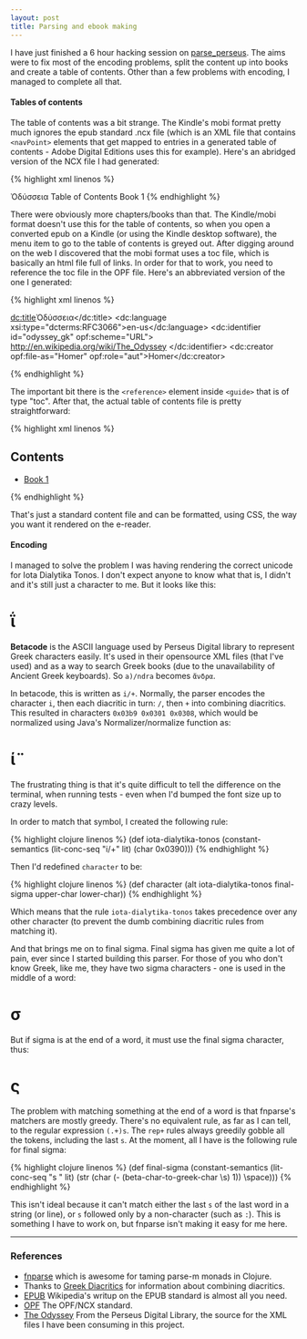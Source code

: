 ```yaml
---
layout: post
title: Parsing and ebook making
---
```


I have just finished a 6 hour hacking session on [parse_perseus](http://github.com/wjlroe/parse_perseus). The aims were to fix most of the encoding problems, split the content up into books and create a table of contents. Other than a few problems with encoding, I managed to complete all that.

#### Tables of contents

The table of contents was a bit strange. The Kindle's mobi format pretty much ignores the epub standard .ncx file (which is an XML file that contains `<navPoint>` elements that get mapped to entries in a generated table of contents - Adobe Digital Editions uses this for example). Here's an abridged version of the NCX file I had generated:

{% highlight xml linenos %}

<?xml version="1.0" encoding="UTF-8"?>
<!DOCTYPE ncx PUBLIC "-//NISO//DTD ncx 2005-1//EN"
	  "http://www.daisy.org/z3986/2005/ncx-2005-1.dtd">
<ncx xmlns="http://www.daisy.org/z3986/2005/ncx/" version="2005-1" xml:lang="en">
  <head>
    <meta name="dtb:uid" content="http://en.wikipedia.org/wiki/The_Odyssey"/>
    <meta name="dtb:depth" content="1"/>
    <meta name="dtb:totalPageCount" content="0"/>
    <meta name="dtb:maxPageNumber" content="0"/>
  </head>
  <docTitle>
    <text>Ὀδύσσεια</text>
  </docTitle>
  <navMap>
    <navPoint id="toc" playOrder="0">
      <navLabel>
        <text>Table of Contents</text>
      </navLabel>
      <content src="toc.html"/>
    </navPoint>
    <navPoint class="chapter" id="book-1" playOrder="1">
      <navLabel>
        <text>Book 1</text>
      </navLabel>
      <content src="book-1.xhtml"/>
    </navPoint>
  </navMap>
</ncx>
{% endhighlight %}

There were obviously more chapters/books than that. The Kindle/mobi format doesn't use this for the table of contents, so when you open a converted epub on a Kindle (or using the Kindle desktop software), the menu item to go to the table of contents is greyed out. After digging around on the web I discovered that the mobi format uses a toc file, which is basically an html file full of links. In order for that to work, you need to reference the toc file in the OPF file. Here's an abbreviated version of the one I generated:

{% highlight xml linenos %}

<?xml version="1.0" encoding="UTF-8"?>
<package xmlns="http://www.idpf.org/2007/opf" version="2.0"
	 unique-identifier="odyssey_gk">
  <metadata xmlns:dc="http://purl.org/dc/elements/1.1/"
  	    xmlns:dcterms="http://purl.org/dc/terms/"
	    xmlns:opf="http://www.idpf.org/2007/opf"
	    xmlns:xsi="http://www.w3.org/2001/XMLSchema-instance">
    <dc:title>Ὀδύσσεια</dc:title>
    <dc:language xsi:type="dcterms:RFC3066">en-us</dc:language>
    <dc:identifier id="odyssey_gk" opf:scheme="URL">
    		   http://en.wikipedia.org/wiki/The_Odyssey
    </dc:identifier>
    <dc:creator opf:file-as="Homer" opf:role="aut">Homer</dc:creator>
    <meta name="cover" content="cover-image"/>
  </metadata>
  <manifest>
    <item id="book-1" href="book-1.xhtml" media-type="application/xhtml+xml"/>
    <item id="stylesheet" href="style.css" media-type="text/css"/>
    <item id="ncx" href="book.ncx" media-type="application/x-dtbncx+xml"/>
    <item id="cover" href="cover.html" media-type="application/xhtml+xml"/>
    <item id="toc" href="toc.html" media-type="application/xhtml+xml"/>
    <item id="cover-image" href="cover.jpg" media-type="image/jpeg"/>
  </manifest>
  <spine toc="ncx">
    <itemref idref="cover" linear="no"/>
    <itemref idref="toc" linear="no"/>
    <itemref idref="book-1"/>
  </spine>
  <guide>
    <reference href="cover.html" type="cover" title="Cover"/>
    <reference href="toc.html" type="toc" title="Table of Contents"/>
    <reference href="book-1.xhtml" type="text" title="Text"/>
  </guide>
</package>

{% endhighlight %}

The important bit there is the `<reference>` element inside `<guide>` that is of type "toc". After that, the actual table of contents file is pretty straightforward:

{% highlight xml linenos %}

<?xml version="1.0"?>
<!DOCTYPE html PUBLIC "-//W3C//DTD XHTML 1.1//EN"
	  "http://www.w3.org/TR/xhtml11/DTD/xhtml11.dtd">
<html xmlns="http://www.w3.org/1999/xhtml">
  <head>
    <title>Table of Contents</title>
    <style type="text/css">img { max-width: 100%; height: 100% }</style>
  </head>
  <body>
    <div id="contents">
      <h2>Contents</h2>
      <ul>
        <li>
          <a href="book-1.xhtml">Book 1</a>
        </li>
      </ul>
    </div>
  </body>
</html>

{% endhighlight %}

That's just a standard content file and can be formatted, using CSS, the way you want it rendered on the e-reader.

#### Encoding

I managed to solve the problem I was having rendering the correct unicode for Iota Dialytika Tonos. I don't expect anyone to know what that is, I didn't and it's still just a character to me. But it looks like this:

<h1>ΐ</h1>

<aside class="post">
<strong>Betacode</strong> is the ASCII language used by Perseus Digital library to represent Greek characters easily. It's used in their opensource XML files (that I've used) and as a way to search Greek books (due to the unavailability of Ancient Greek keyboards). So <code>a)/ndra</code> becomes <code>ἄνδρα</code>.
</aside>

In betacode, this is written as `i/+`. Normally, the parser encodes the character `i`, then each diacritic in turn: `/`, then `+` into combining diacritics. This resulted in characters `0x03b9 0x0301 0x0308`, which would be normalized using Java's Normalizer/normalize function as:

<h1>ί̈</h1>

The frustrating thing is that it's quite difficult to tell the difference on the terminal, when running tests - even when I'd bumped the font size up to crazy levels.

In order to match that symbol, I created the following rule:

{% highlight clojure linenos %}
(def iota-dialytika-tonos
     (constant-semantics (lit-conc-seq "i/+" lit)
                         (char 0x0390)))
{% endhighlight %}

Then I'd redefined `character` to be:

{% highlight clojure linenos %}
(def character (alt iota-dialytika-tonos final-sigma upper-char lower-char))
{% endhighlight %}

Which means that the rule `iota-dialytika-tonos` takes precedence over any other character (to prevent the dumb combining diacritic rules from matching it).

And that brings me on to final sigma. Final sigma has given me quite a lot of pain, ever since I started building this parser. For those of you who don't know Greek, like me, they have two sigma characters - one is used in the middle of a word:

<h1>σ</h1>

But if sigma is at the end of a word, it must use the final sigma character, thus:

<h1>ς</h1>

The problem with matching something at the end of a word is that fnparse's matchers are mostly greedy. There's no equivalent rule, as far as I can tell, to the regular expression `(.+)s`. The `rep+` rules always greedily gobble all the tokens, including the last `s`. At the moment, all I have is the following rule for final sigma:

{% highlight clojure linenos %}
(def final-sigma (constant-semantics (lit-conc-seq "s " lit)
                                     (str (char (- (beta-char-to-greek-char \s) 1))
                                          \space)))
{% endhighlight %}

This isn't ideal because it can't match either the last `s` of the last word in a string (or line), or `s` followed only by a non-character (such as `:`). This is something I have to work on, but fnparse isn't making it easy for me here.

- - -

### References

* [fnparse](http://github.com/joshua-choi/fnparse/) which is awesome for taming parse-m monads in Clojure.
* Thanks to [Greek Diacritics](http://www.tlg.uci.edu/~opoudjis/unicode/gkdiacritics.html) for information about combining diacritics.
* [EPUB](http://en.wikipedia.org/wiki/EPUB) Wikipedia's writup on the EPUB standard is almost all you need.
* [OPF](http://idpf.org/epub/20/spec/OPF_2.0.1_draft.htm) The OPF/NCX standard.
* [The Odyssey](http://www.perseus.tufts.edu/hopper/text?doc=Perseus:text:1999.01.0135) From the Perseus Digital Library, the source for the XML files I have been consuming in this project.
